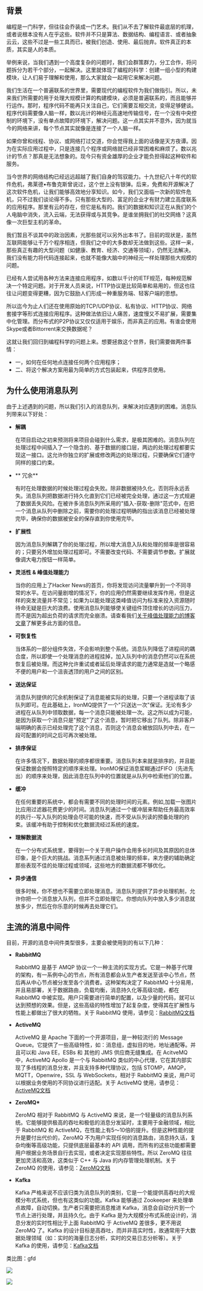 ## 背景

编程是一门科学，但往往会乔装成一门艺术。我们从不去了解软件最底层的机理，或者说根本没有人在乎这些。软件并不只是算法、数据结构、编程语言、或者抽象云云，这些不过是一些工具而已，被我们创造、使用、最后抛弃。软件真正的本质，其实是人的本质。

举例来说，当我们遇到一个高度复杂的问题时，我们会群策群力，分工合作，将问题拆分为若干个部分，一起解决。这里就体现了编程的科学：创建一组小型的构建模块，让人们易于理解和使用，那么大家就会一起用它来解决问题。

我们生活在一个普遍联系的世界里，需要现代的编程软件为我们做指引。所以，未来我们所需要的用于处理大规模计算的构建模块，必须是普遍联系的，而且能够并行运作。那时，程序代码不能再只关注自己，它们需要互相交流，变得足够健谈。程序代码需要像人脑一样，数以兆计的神经元高速地传输信号，在一个没有中央控制的环境下，没有单点故障的环境下，解决问题。这一点其实并不意外，因为就当今的网络来讲，每个节点其实就像是连接了一个人脑一样。

如果你曾和线程、协议、或网络打过交道，你会觉得我上面的话像是天方夜谭。因为在实际应用过程中，只是连接几个程序或网络就已经非常困难和麻烦了。数以兆计的节点？那真是无法想象的。现今只有资金雄厚的企业才能负担得起这种软件和服务。

当今世界的网络结构已经远远超越了我们自身的驾驭能力。十九世纪八十年代的软件危机，弗莱德•布鲁克斯曾说过，这个世上没有银弹。后来，免费和开源解决了这次软件危机，让我们能够高效地分享知识。如今，我们又面临一次新的软件危机，只不过我们谈论得不多。只有那些大型的、富足的企业才有财力建立高度联系的应用程序。那里有云的存在，但它是私有的。我们的数据和知识正在从我们的个人电脑中消失，流入云端，无法获得或与其竞争。是谁坐拥我们的社交网络？这真像一次巨型主机的革命。

我们暂且不谈其中的政治因素，光那些就可以另外出本书了。目前的现状是，虽然互联网能够让千万个程序相连，但我们之中的大多数却无法做到这些。这样一来，那些真正有趣的大型问题（如健康、教育、经济、交通等领域），仍然无法解决。我们没有能力将代码连接起来，也就不能像大脑中的神经元一样处理那些大规模的问题。

已经有人尝试用各种方法来连接应用程序，如数以千计的IETF规范，每种规范解决一个特定问题。对于开发人员来说，HTTP协议是比较简单和易用的，但这也往往让问题变得更糟，因为它鼓励人们形成一种重服务端、轻客户端的思想。

所以迄今为止人们还在使用原始的TCP/UDP协议、私有协议、HTTP协议、网络套接字等形式连接应用程序。这种做法依旧让人痛苦，速度慢又不易扩展，需要集中化管理。而分布式的P2P协议又仅仅适用于娱乐，而非真正的应用。有谁会使用Skype或者Bittorrent来交换数据呢？

这就让我们回归到编程科学的问题上来。想要拯救这个世界，我们需要做两件事情：

* 一，如何在任何地点连接任何两个应用程序；
* 二、将这个解决方案用最为简单的方式包装起来，供程序员使用。

## 为什么使用消息队列

由于上述遇到的问题，所以我们引入的消息队列，来解决对应遇到的困难。消息队列带来以下好处：

* **解耦**

  在项目启动之初来预测将来项目会碰到什么需求，是极其困难的。消息队列在处理过程中间插入了一个隐含的、基于数据的接口层，两边的处理过程都要实现这一接口。这允许你独立的扩展或修改两边的处理过程，只要确保它们遵守同样的接口约束。

* ** 冗余**

  有时在处理数据的时候处理过程会失败。除非数据被持久化，否则将永远丢失。消息队列把数据进行持久化直到它们已经被完全处理，通过这一方式规避了数据丢失风险。在被许多消息队列所采用的"插入-获取-删除"范式中，在把一个消息从队列中删除之前，需要你的处理过程明确的指出该消息已经被处理完毕，确保你的数据被安全的保存直到你使用完毕。

* **扩展性**

  因为消息队列解耦了你的处理过程，所以增大消息入队和处理的频率是很容易的；只要另外增加处理过程即可。不需要改变代码、不需要调节参数。扩展就像调大电力按钮一样简单。

* **灵活性 & 峰值处理能力**

  当你的应用上了Hacker News的首页，你将发现访问流量攀升到一个不同寻常的水平。在访问量剧增的情况下，你的应用仍然需要继续发挥作用，但是这样的突发流量并不常见；如果为以能处理这类峰值访问为标准来投入资源随时待命无疑是巨大的浪费。使用消息队列能够使关键组件顶住增长的访问压力，而不是因为超出负荷的请求而完全崩溃。请查看我们[关于峰值处理能力的博客文章](http://blog.iron.io/2012/06/spikability-applications-ability-to.html)了解更多此方面的信息。

* **可恢复性**

  当体系的一部分组件失效，不会影响到整个系统。消息队列降低了进程间的耦合度，所以即使一个处理消息的进程挂掉，加入队列中的消息仍然可以在系统恢复后被处理。而这种允许重试或者延后处理请求的能力通常是造就一个略感不便的用户和一个沮丧透顶的用户之间的区别。

* **送达保证**

  消息队列提供的冗余机制保证了消息能被实际的处理，只要一个进程读取了该队列即可。在此基础上，IronMQ提供了一个"只送达一次"保证。无论有多少进程在从队列中领取数据，每一个消息只能被处理一次。这之所以成为可能，是因为获取一个消息只是"预定"了这个消息，暂时把它移出了队列。除非客户端明确的表示已经处理完了这个消息，否则这个消息会被放回队列中去，在一段可配置的时间之后可再次被处理。

* **排序保证**

  在许多情况下，数据处理的顺序都很重要。消息队列本来就是排序的，并且能保证数据会按照特定的顺序来处理。IronMO保证消息浆糊通过FIFO（先进先出）的顺序来处理，因此消息在队列中的位置就是从队列中检索他们的位置。

* **缓冲**

  在任何重要的系统中，都会有需要不同的处理时间的元素。例如,加载一张图片比应用过滤器花费更少的时间。消息队列通过一个缓冲层来帮助任务最高效率的执行--写入队列的处理会尽可能的快速，而不受从队列读的预备处理的约束。该缓冲有助于控制和优化数据流经过系统的速度。

* **理解数据流**

  在一个分布式系统里，要得到一个关于用户操作会用多长时间及其原因的总体印象，是个巨大的挑战。消息系列通过消息被处理的频率，来方便的辅助确定那些表现不佳的处理过程或领域，这些地方的数据流都不够优化。

* **异步通信**

  很多时候，你不想也不需要立即处理消息。消息队列提供了异步处理机制，允许你把一个消息放入队列，但并不立即处理它。你想向队列中放入多少消息就放多少，然后在你乐意的时候再去处理它们。

## 主流的消息中间件

目前，开源的消息中间件类型很多，主要会被使用到的有以下几种：

* **RabbitMQ**

  RabbitMQ 是基于 AMQP 协议一个一种主流的实现方式。它是一种基于代理的架构，有一系例中心的节点，所有消息都会从生产者发送至该中心节点，然后再从中心节点被分发至各个消费者。这种架构决定了 RabbitMQ 十分易用，并且易部署，关于数据路由，负载均衡，消息持久化等高级功能，都在 RabbitMQ 中被实现。用户只需要进行简单的配置，以及少量的代码，就可以达到预想的效果。但是，这些高级的特性增加了起复杂度，使得其在扩展性与性能上都做出了很大的牺牲。关于 RabbitMQ 使用，请参见：[RabbitMQ文档](https://www.rabbitmq.com/documentation.html)

* **ActiveMQ**

  ActiveMQ 是 Apache 下面的一个开源项目，是一种较流行的 Message Queue。它提供了一些高级特性，如：消息组，虚拟目的地，地址通配等。并且可以和 Java EE，ESBs 和 其他的 JMS 供应商无缝集成。在 AcitveMQ 中，ActiveMQ Apollo 是一个与 RabbitMQ 类似的中心代理，它在其内部实现了多线程的消息分发，并且支持多种代理协议，包括 STOMP，AMQP，MQTT，Openwire，SSL 与 WebSockets，相对于 RabbitMQ 来说，用户可以根据业务使用的不同协议进行适配。关于 ActiveMQ 使用，请参见：[ActiveMQ文档](http://activemq.apache.org/getting-started.html)

* **ZeroMQ\***

  ZeroMQ 相对于 RabbitMQ 与 ActiveMQ 来说，是一个轻量级的消息队列系统。它能够提供极高的吞吐和极低的消息分发延时，主要用于金融领域，相比于 RabbitMQ 和 ActiveMQ，在性能上有5～10倍的提升。但是这种性能的提升是要付出代价的，ZeroMQ 不为用户实现任何的消息路由，消息持久话，复杂均衡等高级功能，只提供底层最基本的 API 调用，而所有的这些功能都需要用户根据业务场景自行去实现，或者决定实现那些特性。所以 ZeroMQ 往往更加灵活和高效，这类似于 C++ 与 Java 的内存管理处理机制。关于 ZeroMQ 的使用，请参见：[ZeroMQ文档](https://github.com/anjuke/zguide-cn/)

* **Kafka**

  Kafka 严格来说不应该归类为消息队列的类别，它是一个能提供高吞吐的大规模分布式系统，但也有这类似的功能。Kafka 能够通过 Zookeeper 来处理单点故障，自动切换。生产者只需要把消息推进 Kafka，消息会自动分片到一个节点上进行处理，并且持久化。由于 Kafka 是为大规模分布式系统设计的，消息分发的实时性相比于上面 RabbitMQ 于 ActiveMQ 差很多，更不用说 ZeroMQ 了。Kafka 的设计目标是高吞吐，而并非高实时性，故通常用于大数据处理领域（如：实时的海量日志分析，实时的交易日志分析等）。关于 Kafka 的使用，请参见：[Kafka文档](https://kafka.apache.org/documentation/)

类比图：gfd 

![](/assets/xiaoxizhongjianjian_1.png)

![](/assets/xiaoxizhongjianjian_2.png)

